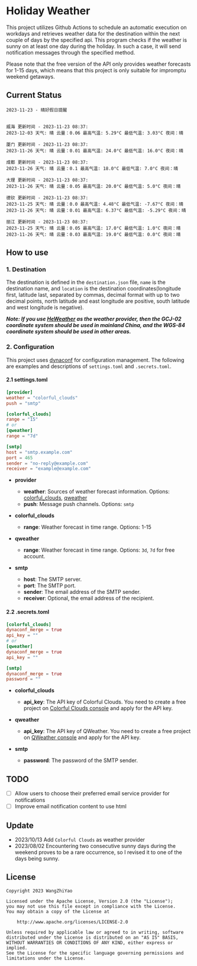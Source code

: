 # Holiday Weather

This project utilizes Github Actions to schedule an automatic execution on workdays and retrieves weather data for the destination within the next couple of days by the  specified api.
This program checks if the weather is sunny on at least one day during the holiday. In such a case, it will send notification messages through the specified method.

Please note that the free version of the API only provides weather forecasts for 1-15 days, which means that this project is only suitable for impromptu weekend getaways.

## Current Status

```
2023-11-23 - 晴好假日提醒


威海 更新时间 - 2023-11-23 08:37:
2023-12-03 天气: 晴 云量：0.06 最高气温: 5.29°C 最低气温: 3.03°C 夜间：晴

厦门 更新时间 - 2023-11-23 08:37:
2023-11-26 天气: 晴 云量：0.01 最高气温: 24.0°C 最低气温: 16.0°C 夜间：晴

成都 更新时间 - 2023-11-23 08:37:
2023-11-26 天气: 晴 云量：0.1 最高气温: 18.0°C 最低气温: 7.0°C 夜间：晴

大理 更新时间 - 2023-11-23 08:37:
2023-11-26 天气: 晴 云量：0.05 最高气温: 20.0°C 最低气温: 5.0°C 夜间：晴

德钦 更新时间 - 2023-11-23 08:37:
2023-11-25 天气: 晴 云量：0.0 最高气温: 4.48°C 最低气温: -7.67°C 夜间：晴
2023-11-26 天气: 晴 云量：0.01 最高气温: 6.37°C 最低气温: -5.29°C 夜间：晴

丽江 更新时间 - 2023-11-23 08:37:
2023-11-25 天气: 晴 云量：0.05 最高气温: 17.0°C 最低气温: 1.0°C 夜间：晴
2023-11-26 天气: 晴 云量：0.03 最高气温: 19.0°C 最低气温: 0.0°C 夜间：晴

```

## How to use

### 1. Destination

The destination is defined in the `destination.json` file, `name` is the destination name, and `location` is the destination coordinates(longitude first, latitude last, separated by commas, decimal format with up to two decimal points, north latitude and east longitude are positive, south latitude and west longitude is negative).

***Note: If you use [HeWeather](https://dev.qweather.com/docs/) as the weather provider, then the GCJ-02 coordinate system should be used in mainland China, and the WGS-84 coordinate system should be used in other areas.***

### 2. Configuration

This project uses [dynaconf](https://github.com/dynaconf/dynaconf) for configuration management. The following are examples and descriptions of `settings.toml`  and `.secrets.toml`.

#### 2.1 settings.toml

```toml
[provider]
weather = "colorful_clouds"
push = "smtp"

[colorful_clouds]
range = "15"
# or
[qweather]
range = "7d"

[smtp]
host = "smtp.example.com"
port = 465
sender = "no-reply@example.com"
receiver = "example@example.com"
```
- **provider**
  - **weather**: Sources of weather forecast information. Options: [colorful_clouds](https://docs.caiyunapp.com/docs/daily), [qweather](https://dev.qweather.com/docs/api/weather/weather-daily-forecast/)
  - **push**: Message push channels. Options: `smtp`

- **colorful_clouds**
  - **range**:  Weather forecast in time range. Options: 1-15

- **qweather**
  - **range**: Weather forecast in time range. Options: `3d`, `7d` for free account.

- **smtp**
  - **host**: The SMTP server.
  - **port**: The SMTP port.
  - **sender**: The email address of the SMTP sender.
  - **receiver**: Optional, the email address of the recipient.

#### 2.2 .secrets.toml

```toml
[colorful_clouds]
dynaconf_merge = true
api_key = ""
# or
[qweather]
dynaconf_merge = true
api_key = ""

[smtp]
dynaconf_merge = true
password = ""
```

- **colorful_clouds**
  - **api_key**:  The API key of Colorful Clouds. You need to create a free project on [Colorful Clouds console](https://platform.caiyunapp.com/dashboard/index) and apply for the API key.

- **qweather**
  - **api_key**: The API key of QWeather. You need to create a free project on [QWeather console](https://console.qweather.com/#/console) and apply for the API key.

- **smtp**
  - **password**: The password of the SMTP sender.


## TODO

- [ ] Allow users to choose their preferred email service provider for notifications
- [ ] Improve email notification content to use html

## Update
- 2023/10/13 Add `Colorful Clouds` as weather provider 
- 2023/08/02 Encountering two consecutive sunny days during the weekend proves to be a rare occurrence, so I revised it to one of the days being sunny.

## License

    Copyright 2023 WangZhiYao
    
    Licensed under the Apache License, Version 2.0 (the "License");
    you may not use this file except in compliance with the License.
    You may obtain a copy of the License at
    
        http://www.apache.org/licenses/LICENSE-2.0
    
    Unless required by applicable law or agreed to in writing, software
    distributed under the License is distributed on an "AS IS" BASIS,
    WITHOUT WARRANTIES OR CONDITIONS OF ANY KIND, either express or implied.
    See the License for the specific language governing permissions and
    limitations under the License.
